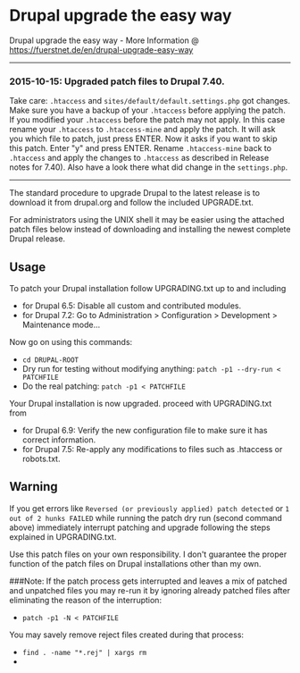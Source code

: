 # Drupal upgrade the easy way
Drupal upgrade the easy way - More Information @ https://fuerstnet.de/en/drupal-upgrade-easy-way

---

### **2015-10-15**: Upgraded patch files to Drupal 7.40. 
Take care: `.htaccess` and `sites/default/default.settings.php` got changes. Make sure you have a backup of your `.htaccess` before applying the patch. If you modified your `.htaccess` before the patch may not apply. In this case rename your `.htaccess` to `.htaccess-mine` and apply the patch. It will ask you which file to patch, just press ENTER. Now it asks if you want to skip this patch. Enter "y" and press ENTER. Rename `.htaccess-mine` back to `.htaccess` and apply the changes to `.htaccess` as described in Release notes for 7.40). Also have a look there what did change in the `settings.php`.

---

The standard procedure to upgrade Drupal to the latest release is to download it from drupal.org and follow the included UPGRADE.txt.

For administrators using the UNIX shell it may be easier using the attached patch files below instead of downloading and installing the newest complete Drupal release.


## Usage

To patch your Drupal installation follow UPGRADING.txt up to and including

- for Drupal 6.5: Disable all custom and contributed modules.
- for Drupal 7.2: Go to Administration > Configuration > Development > Maintenance mode...

Now go on using this commands:

* `cd DRUPAL-ROOT`
* Dry run for testing without modifying anything: `patch -p1 --dry-run < PATCHFILE`
* Do the real patching: `patch -p1 < PATCHFILE`

Your Drupal installation is now upgraded. proceed with UPGRADING.txt from

* for Drupal 6.9: Verify the new configuration file to make sure it has correct information.
* for Drupal 7.5: Re-apply any modifications to files such as .htaccess or robots.txt.

## **Warning**
  If you get errors like
  `Reversed (or previously applied) patch detected` or `1 out of 2 hunks FAILED`
  while running the patch dry run (second command above) immediately interrupt patching and upgrade following the steps explained in UPGRADING.txt.

Use this patch files on your own responsibility. I don't guarantee the proper function of the patch files on Drupal installations other than my own.


###Note:
If the patch process gets interrupted and leaves a mix of patched and unpatched files you may re-run it by ignoring already patched files after eliminating the reason of the interruption:

* `patch -p1 -N < PATCHFILE`

You may savely remove reject files created during that process:

* `find . -name "*.rej" | xargs rm`
* 
